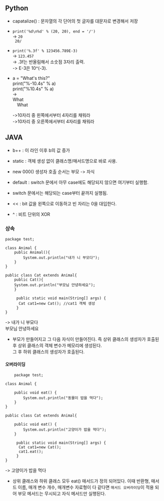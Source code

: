   ## Python
  * capatalize() : 문자열의 각 단어의 첫 글자를 대문자로 변경해서 저장

  * ```print('%d\n%d' % (20, 20), end = '/')```
   <br>-> ```20 ```<br>```
   20/```

  * ```print('%.3f' % 123456.789E-3)```
  <br>-> ```123.457```
  <br>-> .3f는 반올림해서 소숫점 3자리 출력.
  <br>-> E-3은 10^(-3).

  * a = "What's this?" 
    <br>print("%-10.4s" % a)
    <br>print("%10.4s" % a)
  <br>-><br>
  What   
  &emsp;What
  
    ->10자리 중 왼쪽에서부터 4자리를 채워라<br>
    ->10자리 중 오른쪽에서부터 4자리를 채워라

## JAVA
* b++ : 이 라인 이후 b의 값 증가
  
* static : 객체 생성 없이 클래스명/매서드명으로 바로 사용.

* new 000() 생성자 호출 순서는 부모 -> 자식

* default : switch 문에서 아무 case에도 해당되지 않으면 여기부터 실행함.

* switch 문에서는 해당되는 case부터 끝까지 실행됨.

* << : bit 값을 왼쪽으로 이동하고 빈 자리는 0을 대입한다.

* ^ : 비트 단위의 XOR

### 상속
```
package test;
 
class Animal {
	public Animal(){
		System.out.println("내가 니 부모다");
	}
}
 
public class Cat extends Animal{
	public Cat(){
	System.out.println("부모님 안녕하세요");
	}
	
	 public static void main(String[] args) {
	  Cat cat1=new Cat(); //cat1 객체 생성
	 }
}
```

->
내가 니 부모다 <br>
부모님 안녕하세요

* 부모가 만들어지고 그 다음 자식이 만들어진다. 즉 상위 클래스의 생성자가 호출된 후 상위 클래스의 객체 변수가 메모리에 생성된다.<br>
그 후 하위 클래스의 생성자가 호출된다.

#### 오버라이딩
```
	package test;
 
class Animal {
	
	public void eat() {
		System.out.println("동물이 밥을 먹다");
	}
}
 
public class Cat extends Animal{
	
	public void eat() {
		System.out.println("고양이가 밥을 먹다");
	}
	
	 public static void main(String[] args) {
	  Cat cat1=new Cat();
	  cat1.eat();
	 }
}
```
-> 고양이가 밥을 먹다

* 상위 클래스와 하위 클래스 모두 eat() 매서드가 정의 되어있다. 이때 반환형, 매서드 이름, 매개 변수 개수, 매개변수 자료형이 다 같다면 ```매서드 오버라이딩```이 적용 되어 부모 메서드는 무시되고 자식 메서드만 실행된다. 

